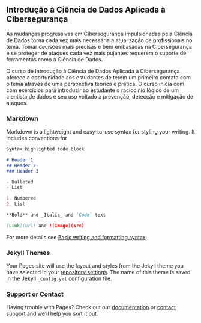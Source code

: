## Introdução à Ciência de Dados Aplicada à Cibersegurança

As mudanças progressivas em Cibersegurança impulsionadas pela Ciência de Dados torna cada vez mais necessária a atualização de profissionais no tema. Tomar decisões mais precisas e bem embasadas na Cibersegurança e se proteger de ataques cada vez mais pujantes requerem o suporte de ferramentas como a Ciência de Dados.

O curso de Introdução à Ciência de Dados Aplicada à Cibersegurança oferece a oportunidade aos estudantes de terem um primeiro contato com o tema através de uma perspectiva teórica e prática. O curso inicia com com exercícios para introduzir ao estudante o raciocínio lógico de um cientista de dados e seu uso voltado à prevenção, detecção e mitigação de ataques.

### Markdown

Markdown is a lightweight and easy-to-use syntax for styling your writing. It includes conventions for

```markdown
Syntax highlighted code block

# Header 1
## Header 2
### Header 3

- Bulleted
- List

1. Numbered
2. List

**Bold** and _Italic_ and `Code` text

[Link](url) and ![Image](src)
```

For more details see [Basic writing and formatting syntax](https://docs.github.com/en/github/writing-on-github/getting-started-with-writing-and-formatting-on-github/basic-writing-and-formatting-syntax).

### Jekyll Themes

Your Pages site will use the layout and styles from the Jekyll theme you have selected in your [repository settings](https://github.com/cdsegufmg/cdseg/settings/pages). The name of this theme is saved in the Jekyll `_config.yml` configuration file.

### Support or Contact

Having trouble with Pages? Check out our [documentation](https://docs.github.com/categories/github-pages-basics/) or [contact support](https://support.github.com/contact) and we’ll help you sort it out.
